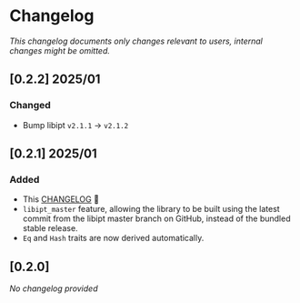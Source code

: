 # Changelog

_This changelog documents only changes relevant to users, internal changes might be omitted._

## [0.2.2] 2025/01

### Changed
- Bump libipt `v2.1.1` -> `v2.1.2`

## [0.2.1] 2025/01

### Added

- This [CHANGELOG](./CHANGELOG.md) 🎉
- `libipt_master` feature, allowing the library to be built using the latest commit from the libipt master branch on 
GitHub, instead of the bundled stable release.
- `Eq` and `Hash` traits are now derived automatically.

## [0.2.0]

_No changelog provided_
